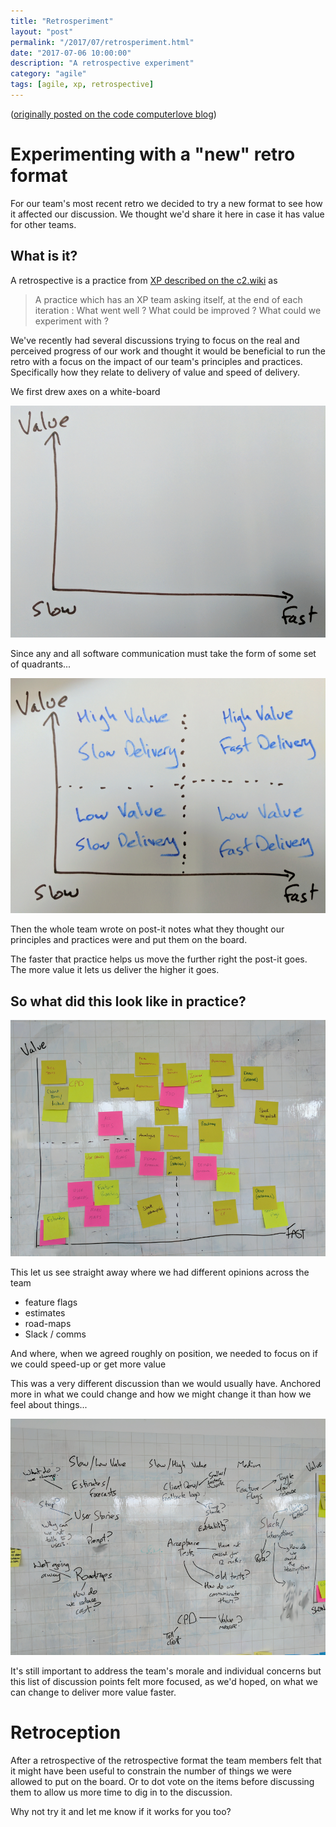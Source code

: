```yaml
---
title: "Retrosperiment" 
layout: "post" 
permalink: "/2017/07/retrosperiment.html" 
date: "2017-07-06 10:00:00"
description: "A retrospective experiment"
category: "agile"
tags: [agile, xp, retrospective]
---
```


([originally posted on the code computerlove blog](https://lean.codecomputerlove.com/a-retrosperiment/))

# Experimenting with a "new" retro format

For our team's most recent retro we decided to try a new format to see how it affected our discussion. We thought we'd share it here in case it has value for other teams.

## What is it?

A retrospective is a practice from [XP described on the c2.wiki](http://wiki.c2.com/?IterationRetrospective) as

> A practice which has an XP team asking itself, at the end of each iteration : What went well ? 
What could be improved ? 
What could we experiment with ?

We've recently had several discussions trying to focus on the real and perceived progress of our work and thought it would be beneficial to run the retro with a focus on the impact of our team's principles and practices. Specifically how they relate to delivery of value and speed of delivery.

<!--more-->

We first drew axes on a white-board

![The axes of the retro graph](/images/the-graph.png)

Since any and all software communication must take the form of some set of quadrants... 

![the quadrants this describes](/images/the-quadrants.png)

Then the whole team wrote on post-it notes what they thought our principles and practices were and put them on the board. 

The faster that practice helps us move the further right the post-it goes. The more value it lets us deliver the higher it goes.

## So what did this look like in practice?

![the post-its](/images/the-chart-1.png)

This let us see straight away where we had different opinions across the team

 * feature flags
 * estimates
 * road-maps
 * Slack / comms

And where, when we agreed roughly on position, we needed to focus on if we could speed-up or get more value

This was a very different discussion than we would usually have. Anchored more in what we could change and how we might change it than how we feel about things...

![the discussion](/images/the-discussion.png)

It's still important to address the team's morale and individual concerns but this list of discussion points felt more focused, as we'd hoped, on what we can change to deliver more value faster.

# Retroception

After a retrospective of the retrospective format the team members felt that it might have been useful to constrain the number of things we were allowed to put on the board. Or to dot vote on the items before discussing them to allow us more time to dig in to the discussion.

Why not try it and let me know if it works for you too?
